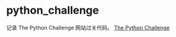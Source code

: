 # python_challenge

记录 The Python Challenge 网站过关代码。
[The Python Challenge](http://www.pythonchallenge.com/)
